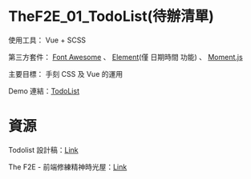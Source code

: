 # TheF2E_01_TodoList(待辦清單)

使用工具： Vue + SCSS

第三方套件： [Font Awesome](https://fontawesome.com/) 、 [Element](http://element.eleme.io/#/zh-CN)(僅 日期時間 功能) 、 [Moment.js](https://momentjs.com/)

主要目標： 手刻 CSS 及 Vue 的運用

Demo 連結：[TodoList](https://kanboo.github.io/TheF2E_01_TodoList/index.html)

# 資源

Todolist 設計稿：[Link](https://hexschool.github.io/THE_F2E_Design/todolist/)

The F2E - 前端修練精神時光屋：[Link](https://www.facebook.com/groups/173311386703334/)
